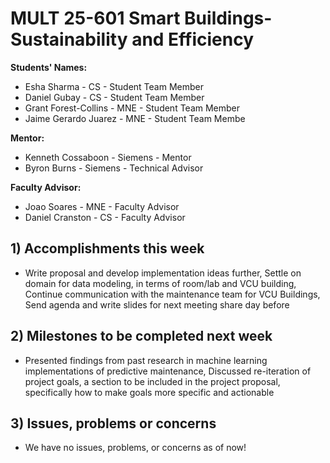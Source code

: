 # MULT 25-601 Smart Buildings-Sustainability and Efficiency

**Students' Names:**
   - Esha Sharma - CS - Student Team Member
   - Daniel Gubay - CS - Student Team Member
   - Grant Forest-Collins - MNE - Student Team Member
   - Jaime Gerardo Juarez - MNE - Student Team Membe

**Mentor:**
   - Kenneth Cossaboon  - Siemens - Mentor
   - Byron Burns - Siemens - Technical Advisor

**Faculty Advisor:**
   - Joao Soares - MNE - Faculty Advisor
   - Daniel Cranston - CS - Faculty Advisor

## 1) Accomplishments this week ##
   - Write proposal and develop implementation ideas further, Settle on domain for data modeling, in terms of room/lab and VCU building, Continue communication with the maintenance team for VCU Buildings, Send agenda and write slides for next meeting share day before

## 2) Milestones to be completed next week ##
   -  Presented findings from past research in machine learning implementations of predictive maintenance, Discussed re-iteration of project goals, a section to be included in the project proposal, specifically how to make goals more specific and actionable 

## 3) Issues, problems or concerns ##
   - We have no issues, problems, or concerns as of now!

   
